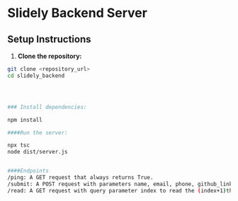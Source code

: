 # Slidely Backend Server

## Setup Instructions

1. **Clone the repository:**
```bash
git clone <repository_url>
cd slidely_backend




### Install dependencies:

npm install

####Run the server:

npx tsc
node dist/server.js


####Endpoints
/ping: A GET request that always returns True.
/submit: A POST request with parameters name, email, phone, github_link, stopwatch_time.
/read: A GET request with query parameter index to read the (index+1)th form submission.



